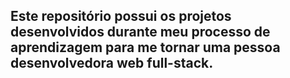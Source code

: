 ## Este repositório possui os projetos desenvolvidos durante meu processo de aprendizagem para me tornar uma pessoa desenvolvedora web full-stack.
